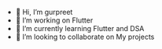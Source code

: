 - 👋 Hi, I’m gurpreet 
- 👀 I’m working on Flutter
- 🌱 I’m currently learning Flutter and DSA
- 💞️ I’m looking to collaborate on My projects
<!---
Gurpreet504/Gurpreet504 is a ✨ special ✨ repository because its `README.md` (this file) appears on your GitHub profile.
You can click the Preview link to take a look at your changes.
--->
